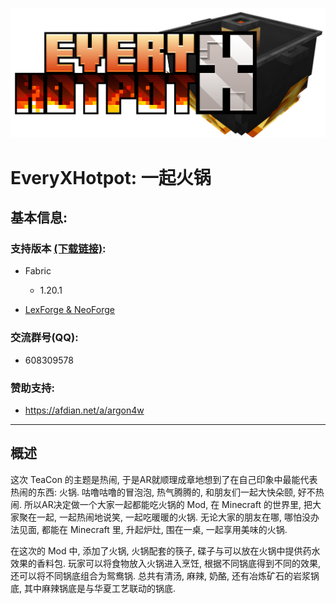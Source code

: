 ![logo](/src/main/resources/assets/everyxhotpot/icon.png)

# EveryXHotpot: 一起火锅

## 基本信息:

### 支持版本 [(下载链接)](https://www.mcmod.cn/download/12735.html):

- Fabric
    - 1.20.1

- [LexForge & NeoForge](https://github.com/Argon4W/EveryXHotpot)

### 交流群号(QQ):

- 608309578

### 赞助支持:

- https://afdian.net/a/argon4w

***

## 概述

这次 TeaCon 的主题是热闹, 于是AR就顺理成章地想到了在自己印象中最能代表热闹的东西: 火锅.
咕噜咕噜的冒泡泡, 热气腾腾的, 和朋友们一起大快朵颐, 好不热闹.
所以AR决定做一个大家一起都能吃火锅的 Mod, 在 Minecraft 的世界里, 把大家聚在一起, 一起热闹地说笑, 一起吃暖暖的火锅.
无论大家的朋友在哪, 哪怕没办法见面, 都能在 Minecraft 里, 升起炉灶, 围在一桌, 一起享用美味的火锅.

在这次的 Mod 中, 添加了火锅, 火锅配套的筷子, 碟子与可以放在火锅中提供药水效果的香料包.
玩家可以将食物放入火锅进入烹饪, 根据不同锅底得到不同的效果, 还可以将不同锅底组合为鸳鸯锅.
总共有清汤, 麻辣, 奶酪, 还有冶炼矿石的岩浆锅底, 其中麻辣锅底是与华夏工艺联动的锅底.